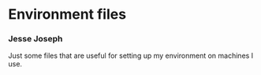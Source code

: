 # Environment files
### Jesse Joseph
Just some files that are useful for setting up my environment on machines I use.